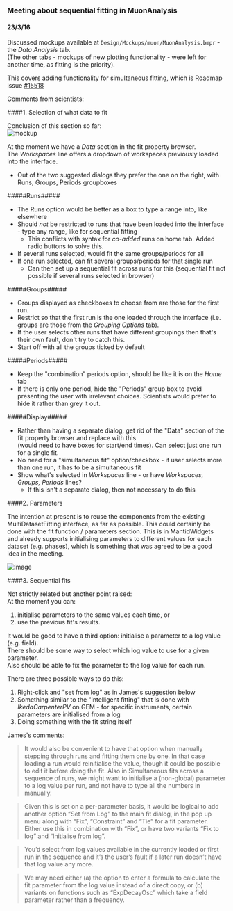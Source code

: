 ### Meeting about sequential fitting in MuonAnalysis ###
#### 23/3/16 ####

Discussed mockups available at `Design/Mockups/muon/MuonAnalysis.bmpr` - the _Data Analysis_ tab.  
(The other tabs - mockups of new plotting functionality - were left for another time, as fitting is the priority).

This covers adding functionality for simultaneous fitting, which is Roadmap issue [#15518](https://github.com/mantidproject/mantid/issues/15518)

Comments from scientists:  

####1. Selection of what data to fit  

  Conclusion of this section so far:  
![mockup](https://cloud.githubusercontent.com/assets/15363125/14645508/d6ba7586-064d-11e6-8b4f-91e89f2573f3.PNG)

  At the moment we have a _Data_ section in the fit property browser.  
  The _Workspaces_ line offers a dropdown of workspaces previously loaded into the interface.

  - Out of the two suggested dialogs they prefer the one on the right, with Runs, Groups, Periods groupboxes
  
  #####Runs#####
  - The Runs option would be better as a box to type a range into, like elsewhere   
  - Should *not* be restricted to runs that have been loaded into the interface - type any range, like for sequential fitting  
    - This conflicts with syntax for *co-added* runs on home tab. Added radio buttons to solve this.
  - If several runs selected, would fit the same groups/periods for all
  - If one run selected, can fit several groups/periods for that single run   
    - Can then set up a sequential fit across runs for this (sequential fit not possible if several runs selected in browser)   
  
  #####Groups#####
  - Groups displayed as checkboxes to choose from are those for the first run.  
  - Restrict so that the first run is the one loaded through the interface (i.e. groups are those from the _Grouping Options_ tab).   
  - If the user selects other runs that have different groupings then that's their own fault, don't try to catch this.     
  - Start off with all the groups ticked by default
  
  #####Periods#####
  - Keep the "combination" periods option, should be like it is on the _Home_ tab   
  - If there is only one period, hide the "Periods" group box to avoid presenting the user with irrelevant choices. Scientists would prefer to hide it rather than grey it out.

  #####Display#####
  - Rather than having a separate dialog, get rid of the "Data" section of the fit property browser and replace with this  
  (would need to have boxes for start/end times). Can select just one run for a single fit.
  - No need for a "simultaneous fit" option/checkbox - if user selects more than one run, it has to be a simultaneous fit
  - Show what's selected in _Workspaces_ line - or have *Workspaces, Groups, Periods* lines?
    - If this isn't a separate dialog, then not necessary to do this

####2. Parameters 

  The intention at present is to reuse the components from the existing MultiDatasetFitting interface, as far as possible.
  This could certainly be done with the fit function / parameters section.
  This is in MantidWidgets and already supports initialising parameters to different values for each dataset (e.g. phases), which is something that was agreed to be a good idea in the meeting.
  
  ![image](https://cloud.githubusercontent.com/assets/15363125/14713128/c716ea48-07d7-11e6-86ae-7c83eefbc3f6.PNG)

####3. Sequential fits

  Not strictly related but another point raised:  
  At the moment you can:
  1. initialise parameters to the same values each time, or 
  2. use the previous fit's results. 
  
It would be good to have a third option: initialise a parameter to a log value (e.g. field).  
There should be some way to select which log value to use for a given parameter.  
Also should be able to fix the parameter to the log value for each run.
  
There are three possible ways to do this:  
1. Right-click and "set from log" as in James's suggestion below  
2. Something similar to the "intelligent fitting" that is done with *IkedaCarpenterPV* on GEM - for specific instruments, certain parameters are initialised from a log  
3. Doing something with the fit string itself  

James's comments:
> It would also be convenient to have that option when manually stepping through runs and fitting them one by one. In that case   loading a run would reinitialise the value, though it could be possible to edit it before doing the fit. Also in Simultaneous fits across a sequence of runs, we might want to initialise a (non-global) parameter to a log value per run, and not have to type all the numbers in manually.

> Given this is set on a per-parameter basis, it would be logical to add another option “Set from Log” to the main fit dialog, in the pop up menu along with “Fix”, “Constraint” and “Tie” for a fit parameter. Either use this in combination with “Fix”, or have two variants “Fix to log” and “Initialise from log”.

> You’d select from log values available in the currently loaded or first run in the sequence and it’s the user’s fault if a later run doesn’t have that log value any more.

> We may need either (a) the option to enter a formula to calculate the fit parameter from the log value instead of a direct copy, or (b) variants on functions such as “ExpDecayOsc” which take a field parameter rather than a frequency.


